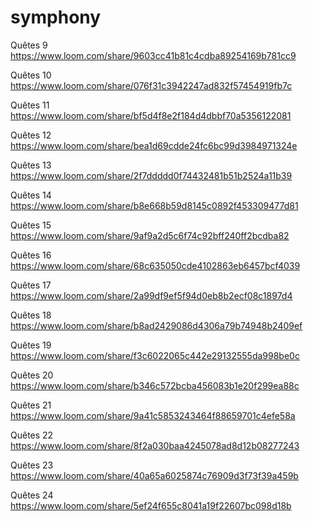 # symphony
Quêtes 9
https://www.loom.com/share/9603cc41b81c4cdba89254169b781cc9

Quêtes 10
https://www.loom.com/share/076f31c3942247ad832f57454919fb7c

Quêtes 11
https://www.loom.com/share/bf5d4f8e2f184d4dbbf70a5356122081

Quêtes 12
https://www.loom.com/share/bea1d69cdde24fc6bc99d3984971324e

Quêtes 13
https://www.loom.com/share/2f7ddddd0f74432481b51b2524a11b39

Quêtes 14
https://www.loom.com/share/b8e668b59d8145c0892f453309477d81

Quêtes 15
https://www.loom.com/share/9af9a2d5c6f74c92bff240ff2bcdba82

Quêtes 16
https://www.loom.com/share/68c635050cde4102863eb6457bcf4039

Quêtes 17
https://www.loom.com/share/2a99df9ef5f94d0eb8b2ecf08c1897d4

Quêtes 18
https://www.loom.com/share/b8ad2429086d4306a79b74948b2409ef

Quêtes 19
https://www.loom.com/share/f3c6022065c442e29132555da998be0c

Quêtes 20
https://www.loom.com/share/b346c572bcba456083b1e20f299ea88c

Quêtes 21
https://www.loom.com/share/9a41c5853243464f88659701c4efe58a

Quêtes 22
https://www.loom.com/share/8f2a030baa4245078ad8d12b08277243

Quêtes 23
https://www.loom.com/share/40a65a6025874c76909d3f73f39a459b

Quêtes 24
https://www.loom.com/share/5ef24f655c8041a19f22607bc098d18b
